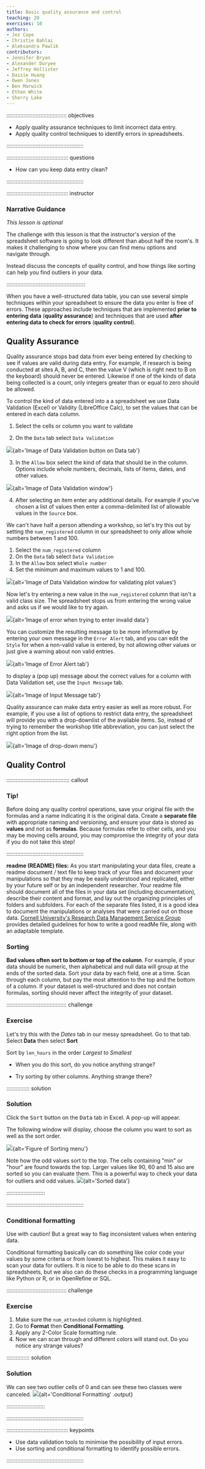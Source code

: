 ```yaml
---
title: Basic quality assurance and control
teaching: 20
exercises: 10
authors:
- Jez Cope
- Christie Bahlai
- Aleksandra Pawlik
contributors:
- Jennifer Bryan
- Alexander Duryee
- Jeffrey Hollister
- Daisie Huang
- Owen Jones
- Ben Marwick
- Ethan White
- Sherry Lake
---
```


::::::::::::::::::::::::::::::::::::::: objectives

- Apply quality assurance techniques to limit incorrect data entry.
- Apply quality control techniques to identify errors in spreadsheets.

::::::::::::::::::::::::::::::::::::::::::::::::::

:::::::::::::::::::::::::::::::::::::::: questions

- How can you keep data entry clean?

::::::::::::::::::::::::::::::::::::::::::::::::::

:::::::::::::::::::::::::::::::::::::::: instructor

### Narrative Guidance

*This lesson is optional*

The challenge with this lesson is that the instructor's version of the spreadsheet software is going to look different than about half the room's. It makes
it challenging to show where you can find menu options and navigate through.

Instead discuss the concepts of quality control, and how things like sorting can help you find outliers in your data.

:::::::::::::::::::::::::::::::::::::::::::::::::::

When you have a well-structured data table, you can use several simple
techniques within your spreadsheet to ensure the data you enter is
free of errors. These approaches include techniques that are
implemented **prior to entering data** (**quality assurance**) and
techniques that are used **after entering data to check for errors**
(**quality control**).

## Quality Assurance

Quality assurance stops bad data from ever being entered by checking to see if
values are valid during data entry. For example, if research is being conducted
at sites A, B, and C, then the value V (which is right next to B on the
keyboard) should never be entered. Likewise if one of the kinds of data being
collected is a count, only integers greater than or equal to zero should be
allowed.

To control the kind of data entered into a a spreadsheet we use Data Validation
(Excel) or Validity (LibreOffice Calc), to set the values that can be entered
in each data column.

1. Select the cells or column you want to validate

2. On the `Data` tab select `Data Validation`
  
  ![](fig/data_validation.png){alt='Image of Data Validation button on Data tab'}

3. In the `Allow` box select the kind of data that should be in the
  column. Options include whole numbers, decimals, lists of items, dates, and
  other values.
  
  ![](fig/data_validation_window.png){alt='Image of Data Validation window'}

4. After selecting an item enter any additional details. For example if you've
  chosen a list of values then enter a comma-delimited list of allowable
  values in the `Source` box.

We can't have half a person attending a workshop, so let's try this
out by setting the `num_registered` column in our spreadsheet to only
allow whole numbers between 1 and 100.

1. Select the `num_registered` column
2. On the `Data` tab select `Data Validation`
3. In the `Allow` box select `Whole number`
4. Set the minimum and maximum values to 1 and 100.

![](fig/4_data-validation-whole-num.png){alt='Image of Data Validation window for validating plot values'}

Now let's try entering a new value in the `num_registered` column that isn't a valid class size. The spreadsheet stops us from entering the wrong value and asks us if we would like to try again.

![](fig/4_data-validation-alert.png){alt='Image of error when trying to enter invalid data'}

You can customize the resulting message to be more informative by entering
your own message in the `Error Alert` tab, and you can edit the `Style`
for when a non-valid value is entered, by not allowing other values or just give a warning about non valid entries.

![](fig/4_data-validation-error-msg.png){alt='Image of Error Alert tab'}

to display a (pop up) message about the correct values for a column with Data Validation set, use the `Input Message` tab.

![](fig/4_data-validation-input-message.png){alt='Image of Input Message tab'}

Quality assurance can make data entry easier as well as more robust. For
example, if you use a list of options to restrict data entry, the spreadsheet
will provide you with a drop-downlist of the available items. So, instead of
trying to remember the workshop title abbreviation, you can just select the
right option from the list.

![](fig/4_data-validation-auto-complete.png){alt='Image of drop-down menu'}

## Quality Control

:::::::::::::::::::::::::::::::::::::::::  callout

### Tip!

Before doing any quality control operations, save your original file with the formulas and a name indicating it is the original data. Create a **separate file** with appropriate naming and versioning, and ensure your data is stored as **values** and not as **formulas**.  Because formulas refer to other cells, and you may be moving cells around, you may compromise the integrity of your data if you do not take this step!


::::::::::::::::::::::::::::::::::::::::::::::::::

**readme (README) files:** As you start manipulating your data files, create a readme document / text file to keep track of your files and document your manipulations so that they may be easily understood and replicated, either by your future self or by an independent researcher. Your readme file should document all of the files in your data set (including documentation), describe their content and format, and lay out the organizing principles of folders and subfolders. For each of the separate files listed, it is a good idea to document the manipulations or analyses that were carried out on those data. [Cornell University's Research Data Management Service Group](https://data.research.cornell.edu/content/readme) provides detailed guidelines for how to write a good readMe file, along with an adaptable template.

### Sorting

**Bad values often sort to bottom or top of the column**. For example, if your data should be numeric, then alphabetical and null data will group at the ends of the sorted data. Sort your data by each field, one at a time. Scan through each column, but pay the most attention to the top and the bottom of a column.
If your dataset is well-structured and does not contain formulas, sorting should never affect the integrity of your dataset.

:::::::::::::::::::::::::::::::::::::::  challenge

### Exercise

Let's try this with the *Dates* tab in our messy spreadsheet. Go to that tab. Select
**Data** then select **Sort**

Sort by `len_hours` in the order *Largest to Smallest*

- When you do this sort, do you notice anything strange?

- Try sorting by other columns. Anything strange there?

:::::::::::::::  solution

### Solution

Click the <kbd>Sort</kbd> button on the <kbd>Data</kbd> tab in Excel. A pop-up will appear.

The following window will display, choose the column you want to sort as well as the sort order.

![](fig/4-sort-len_hours.png){alt='Figure of Sorting menu'}

Note how the odd values sort to the top. The cells containing  "min" or "hour" are   found towards the top. Larger values like 90, 60 and 15 also are sorted so you can evaluate them. This is a powerful way to check your data for outliers and odd values.
![](fig/4-sorted-len_hours.png){alt='Sorted data'}



:::::::::::::::::::::::::

::::::::::::::::::::::::::::::::::::::::::::::::::

### Conditional formatting

Use with caution! But a great way to flag inconsistent values when entering data.

Conditional formatting basically can do something like color code your values by some
criteria or from lowest to highest. This makes it easy to scan your data for outliers. It is nice to be able to do these scans in spreadsheets, but we also can do these
checks in a programming language like Python or R, or in OpenRefine or SQL.

:::::::::::::::::::::::::::::::::::::::  challenge

### Exercise

1. Make sure the `num_attended` column is highlighted.
2. Go to **Format** then **Conditional Formatting**.
3. Apply any 2-Color Scale formatting rule.
4. Now we can scan through and different colors will stand out. Do you notice any strange values?

:::::::::::::::  solution

### Solution

We can see two outlier cells of 0 and can see these two classes were canceled.
![](fig/4_conditional-formatting.png){alt='Conditional Formatting' .output}



:::::::::::::::::::::::::

::::::::::::::::::::::::::::::::::::::::::::::::::

:::::::::::::::::::::::::::::::::::::::: keypoints

- Use data validation tools to minimise the possibility of input errors.
- Use sorting and conditional formatting to identify possible errors.

::::::::::::::::::::::::::::::::::::::::::::::::::


